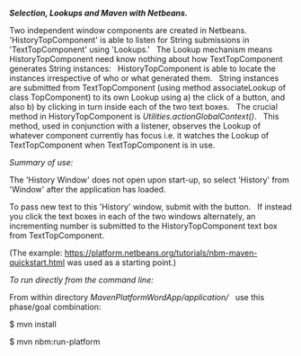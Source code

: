 **_Selection, Lookups and Maven with Netbeans._**

Two independent window components are created in Netbeans.  &nbsp; 'HistoryTopComponent' is able to listen for String submissions in 'TextTopComponent' using 'Lookups.'  &nbsp; The Lookup mechanism means HistoryTopComponent need know nothing about how TextTopComponent generates String instances: &nbsp; HistoryTopComponent is able to locate the instances irrespective of who or what generated them. &nbsp; String instances are submitted from TextTopComponent (using method associateLookup of class TopComponent) to its own Lookup using a) the click of a button, and also b) by clicking in turn inside each of the two text boxes. &nbsp; The crucial method in HistoryTopComponent is _Utilities.actionGlobalContext()_. &nbsp; This method, used in conjunction with a listener, observes the Lookup of whatever component currently has focus i.e. it watches the Lookup of TextTopComponent when TextTopComponent is in use.

_Summary of use:_

The 'History Window' does not open upon start-up, so select 'History' from 'Window' after the application has loaded.

To pass new text to this 'History' window, submit with the button. &nbsp; If instead you click the text boxes in each of the two windows alternately, an incrementing number is submitted to the HistoryTopComponent text box from TextTopComponent.

(The example: https://platform.netbeans.org/tutorials/nbm-maven-quickstart.html was used as a starting point.)

_To run directly from the command line:_

From within directory _MavenPlatformWordApp/application/_ &nbsp; use this phase/goal combination:

$ mvn install

$ mvn nbm:run-platform


